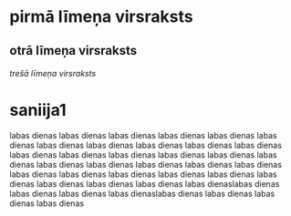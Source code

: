 # pirmā līmeņa virsraksts
## otrā līmeņa virsraksts
###### trešā līmeņa virsraksts
# saniija1
labas dienas labas dienas labas dienas labas dienas labas dienas labas dienas labas dienas labas dienas labas dienas labas dienas labas dienas labas dienas labas dienas labas dienas labas dienas labas dienas labas dienas labas dienas labas dienas labas dienas labas dienas labas dienas labas dienas labas dienas labas dienas labas dienas labas dienas labas dienas labas dienas labas dienas labas dienas labas dienaslabas dienas labas dienas labas dienas labas dienaslabas dienas labas dienas labas dienas labas dienas

